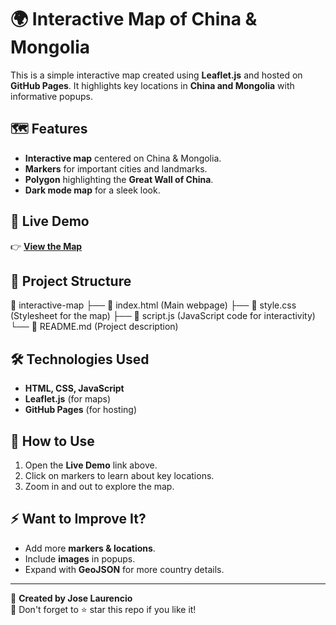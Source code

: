 # 🌍 Interactive Map of China & Mongolia

This is a simple interactive map created using **Leaflet.js** and hosted on **GitHub Pages**. It highlights key locations in **China and Mongolia** with informative popups.

## 🗺 Features
- **Interactive map** centered on China & Mongolia.
- **Markers** for important cities and landmarks.
- **Polygon** highlighting the **Great Wall of China**.
- **Dark mode map** for a sleek look.

## 🚀 Live Demo
👉 **[View the Map](https://robocodexyt.github.io/interactive-map/)**  

## 📂 Project Structure
📁 interactive-map
├── 📄 index.html  (Main webpage)
├── 📄 style.css   (Stylesheet for the map)
├── 📄 script.js   (JavaScript code for interactivity)
└── 📄 README.md   (Project description)

## 🛠 Technologies Used
- **HTML, CSS, JavaScript**
- **Leaflet.js** (for maps)
- **GitHub Pages** (for hosting)

## 📌 How to Use
1. Open the **Live Demo** link above.
2. Click on markers to learn about key locations.
3. Zoom in and out to explore the map.

## ⚡ Want to Improve It?
- Add more **markers & locations**.
- Include **images** in popups.
- Expand with **GeoJSON** for more country details.

---

🎯 **Created by Jose Laurencio**  
🌟 Don't forget to ⭐ star this repo if you like it!  
